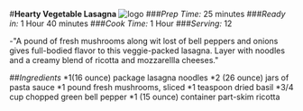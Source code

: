 #**Hearty Vegetable Lasagna**
![logo](https://www.google.com/url?sa=i&rct=j&q=&esrc=s&source=images&cd=&cad=rja&uact=8&ved=0ahUKEwj0_5HdudPPAhVL9WMKHXdHANMQjRwIBw&url=http%3A%2F%2Fallrecipes.com%2Frecipe%2F11786%2Fhearty-vegetable-lasagna%2F&psig=AFQjCNE-WSVeEU-0itdPBb3x8StuE4gSqg&ust=1476299333821560)
###*Prep Time:* 25 minutes     ###*Ready in:* 1 Hour 40 minutes
###*Cook Time:* 1 Hour         ###*Serving:* 12

-"A pound of fresh mushrooms along wit lost of bell peppers and onions gives full-bodied flavor to this veggie-packed lasagna. Layer with noodles and a creamy blend of ricotta and mozzarellla cheeses."

##*Ingredients*
  *1(16 ounce) package lasagna noodles        *2 (26 ounce) jars of pasta sauce 
  *1 pound fresh mushrooms, sliced            *1 teaspoon dried basil 
  *3/4 cup chopped green bell pepper          *1 (15 ounce) container part-skim ricotta 